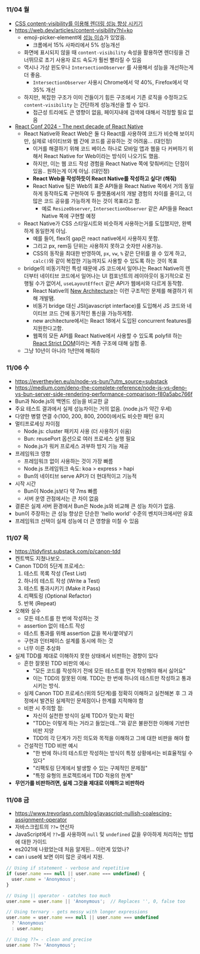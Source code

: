 ### 11/04 월
- [CSS content-visibility를 이용해 렌더링 성능 향상 시키기](https://velog.io/@superlipbalm/improving-rendering-performance-with-css-content-visibility?utm_source=substack&utm_medium=email)
- https://web.dev/articles/content-visibility?hl=ko
  - emoji-picker-element에 [성능 이슈](https://github.com/nolanlawson/emoji-picker-element/issues/444)가 있었음.
    - 크롬에서 15% 사파리에서 5% 성능개선
  - 화면에 표시되지 않을 때 `content-visibility` 속성을 활용하면 렌더링을 건너뛰므로 초기 사용자 로드 속도가 훨씬 빨라질 수 있음
  - 역시나 가상 윈도우나 `IntersectionObserver` 를 사용해서 성능을 개선하는게 더 좋음.
    - `IntersectionObserver` 사용시 Chrome에서 약 40%, Firefox에서 약 35% 개선
  - 하지만, 복잡한 구조가 이미 건들이기 힘든 구조에서 기존 로직을 수정하고도 `content-visibility` 는 간단하게 성능개선을 할 수 있다.
    - 접근성 트리에도 큰 영향이 없음, 페이지내에 검색에 대해서 걱정할 필요 없음
- [React Conf 2024 - The next decade of React Native](https://www.youtube.com/live/0ckOUBiuxVY?si=9EoVRiNMbrnUafBp&t=26569)
  - React Native와 React Web은 둘 다 React를 사용하여 코드가 비슷해 보이지만, 실제로 네이티브와 웹 간에 코드를 공유하는 것 어려움... (대인정)
    - 이거를 해결하기 위해 코드 베이스 하나로 모바일 앱과 웹을 다 커버하기 위해서 React Native for Web이라는 방식이 나오기도 했음.
    - 하지만, 이는 웹 코드 작성 경험을 React Native 쪽에 맞춰버리는 단점이 있음.. 원하는게 이게 아님. (대인정)
    - **React Web을 작성하듯이 React Native를 작성하고 싶다! (해줘)**
    - React Native 팀은 Web의 표준 API들을 React Native 쪽에서 거의 동일하게 동작하도록 구현하여 두 플랫폼에서의 개발 경험의 차이를 줄이고, 더 많은 코드 공유를 가능하게 하는 것이 목표라고 함.
      - 예로 `ResizeObserver`, `IntersectionObserver` 같은 API들을 React Native 쪽에 구현할 예정
  - React Native가 CSS 스타일시트와 비슷하게 사용하는거를 도입했지만, 완벽하게 동일한게 아님.
    - 예를 들어, flex의 gap은 react native에서 사용하지 못함.
    - 그리고 px, rem등 단위는 사용하지 못하고 숫자만 사용가능.
    - CSS의 동작을 최대한 반영하여, `px`, `vw`, `%` 같은 단위를 쓸 수 있게 하고, `calc()`와 같이 복잡한 기능까지도 사용할 수 있도록 하는 것이 목표
  - bridge의 비동기적인 특성 때문에 JS 코드에서 일어나는 React Native의 렌더부터 네이티브 코드에서 일어나는 UI 컴포넌트의 레이아웃이 동기적으로 진행될 수가 없어서, `useLayoutEffect` 같은 API가 웹에서와 다르게 동작함.
    - React Native의 [New Architecture](https://reactnative.dev/docs/the-new-architecture/landing-page)는 이런 구조적인 문제를 해결하기 위해 개발됌.
    - 비동기 bridge 대신 JSI(javascript interface)를 도입해서 JS 코드와 네이티브 코드 간에 동기적인 통신을 가능하게함.
    - new architecture에서는 React 18에서 도입된 concurrent features를 지원한다고함.
    - 웹쪽의 모든 API를 React Native에서 사용할 수 있도록 polyfill 하는 [React Strict DOM](https://github.com/facebook/react-strict-dom)이라는 계층 구조에 대해 실험 중.
  - 그냥 10년이 아니라 1년안에 해줘라

### 11/06 수
- https://evertheylen.eu/p/node-vs-bun/?utm_source=substack
- https://medium.com/deno-the-complete-reference/node-js-vs-deno-vs-bun-server-side-rendering-performance-comparison-f80a5abc766f
- Bun과 Node.js의 백엔드 성능을 비교한 글
- 주요 테스트 결과에서 실제 성능차이는 거의 없음. (node.js가 약간 우세)
- 다양한 병렬 연결 수(100, 200, 800, 2000)에서도 비슷한 패턴 유지
- 멀티프로세싱 차이점
  - Node.js: cluster 패키지 사용 (더 사용하기 쉬움)
  - Bun: reusePort 옵션으로 여러 프로세스 실행 필요
  - Node.js가 워커 프로세스 과부하 방지 기능 제공
- 프레임워크 영향
  - 프레임워크 없이 사용하는 것이 가장 빠름
  - Node.js 프레임워크 속도: koa > express > hapi
  - Bun의 네이티브 serve API가 더 현대적이고 기능적
- 시작 시간
  - Bun이 Node.js보다 약 7ms 빠름
  - 서버 운영 관점에서는 큰 차이 없음
- 결론은 실제 서버 환경에서 Bun은 Node.js와 비교해 큰 성능 차이가 없음.
- bun이 주장하는 큰 성능 향상은 단순한 'hello world' 수준의 벤치마크에서만 유효
- 프레임워크 선택이 실제 성능에 더 큰 영향을 미칠 수 있음

### 11/07 목
- https://tidyfirst.substack.com/p/canon-tdd
- 켄트백도 지쳤나보오...
- Canon TDD의 5단계 프로세스:
  1. 테스트 목록 작성 (Test List)
  2. 하나의 테스트 작성 (Write a Test)
  3. 테스트 통과시키기 (Make it Pass)
  4. 리팩토링 (Optional Refactor)
  5. 반복 (Repeat)
- 오해와 실수
  - 모든 테스트를 한 번에 작성하는 것
  - assertion 없이 테스트 작성
  - 테스트 통과를 위해 assertion 값을 복사/붙여넣기
  - 구현과 인터페이스 설계를 동시에 하는 것
  - 너무 이른 추상화
- 실제 TDD를 제대로 이해하지 못한 상태에서 비판하는 경향이 있다
  - 흔한 잘못된 TDD 비판의 예시:
    - "모든 코드를 작성하기 전에 모든 테스트를 먼저 작성해야 해서 싫어요"
    - 이는 TDD의 잘못된 이해. TDD는 한 번에 하나의 테스트만 작성하고 통과시키는 방식.
  - 실제 Canon TDD 프로세스(위의 5단계)를 정확히 이해하고 실천해본 후 그 과정에서 발견된 실제적인 문제점이나 한계를 지적해야 함
  - 비판 시 주의할 점:
    - 자신이 실천한 방식이 실제 TDD가 맞는지 확인
    - "TDD는 이렇게 하는 거라고 들었는데..."와 같은 불완전한 이해에 기반한 비판 지양
    - TDD의 각 단계가 가진 의도와 목적을 이해하고 그에 대한 비판을 해야 함
  - 건설적인 TDD 비판 예시
    - "한 번에 하나의 테스트만 작성하는 방식이 특정 상황에서는 비효율적일 수 있다"
    - "리팩토링 단계에서 발생할 수 있는 구체적인 문제점"
    - "특정 유형의 프로젝트에서 TDD 적용의 한계"
- **무언가를 비판하려면, 실제 그것을 제대로 이해하고 비판하라**

### 11/08 금
- https://www.trevorlasn.com/blog/javascript-nullish-coalescing-assignment-operator
- 자바스크립트의 `??=` 연산자
- JavaScript에서 `??=`를 사용하여 `null` 및 `undefined` 값을 우아하게 처리하는 방법에 대한 가이드
- es2021에 나왔었는데 처음 알게된... 이런게 있었나?
- can i use에 보면 이미 많은 곳에서 지원.

```js
// Using if statement - verbose and repetitive
if (user.name === null || user.name === undefined) {
  user.name = 'Anonymous';
}

// Using || operator - catches too much
user.name = user.name || 'Anonymous';  // Replaces '', 0, false too

// Using ternary - gets messy with longer expressions
user.name = user.name === null || user.name === undefined
  ? 'Anonymous'
  : user.name;

// Using ??= - clean and precise
user.name ??= 'Anonymous';
```
